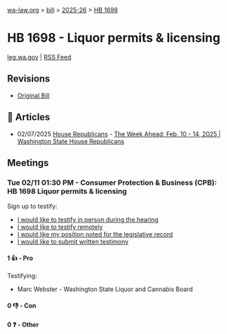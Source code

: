 [wa-law.org](/) > [bill](/bill/) > [2025-26](/bill/2025-26/) > [HB 1698](/bill/2025-26/hb/1698/)

# HB 1698 - Liquor permits & licensing
[leg.wa.gov](https://app.leg.wa.gov/billsummary?BillNumber=1698&Year=2025&Initiative=false) | [RSS Feed](./rss.xml)

## Revisions
* [Original Bill](1/)

## 📰 Articles
* 02/07/2025 [House Republicans](/org/house_republicans/) - [The Week Ahead: Feb. 10 - 14, 2025 | Washington State House Republicans](https://houserepublicans.wa.gov/week/the-week-ahead-feb-10-14-2025/#:~:text=HB%201698)

## Meetings
### Tue 02/11 01:30 PM - Consumer Protection & Business (CPB): HB 1698 Liquor permits & licensing
Sign up to testify:
* [I would like to testify in person during the hearing](https://app.leg.wa.gov/csi/Testifier/Add?chamber=House&mId=32723&aId=163495&caId=25562&tId=1)
* [I would like to testify remotely](https://app.leg.wa.gov/csi/Testifier/Add?chamber=House&mId=32723&aId=163495&caId=25562&tId=2)
* [I would like my position noted for the legislative record](https://app.leg.wa.gov/csi/Testifier/Add?chamber=House&mId=32723&aId=163495&caId=25562&tId=3)
* [I would like to submit written testimony](https://app.leg.wa.gov/csi/Testifier/Add?chamber=House&mId=32723&aId=163495&caId=25562&tId=4)

#### 1 👍 - Pro
Testifying:
* Marc Webster - Washington State Liquor and Cannabis Board

#### 0 👎 - Con

#### 0 ❓ - Other
